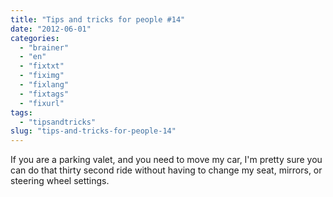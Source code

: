 ```yaml
---
title: "Tips and tricks for people #14"
date: "2012-06-01"
categories: 
  - "brainer"
  - "en"
  - "fixtxt"
  - "fiximg"
  - "fixlang"
  - "fixtags"
  - "fixurl"
tags: 
  - "tipsandtricks"
slug: "tips-and-tricks-for-people-14"
---
```


If you are a parking valet, and you need to move my car, I'm pretty sure you can do that thirty second ride without having to change my seat, mirrors, or steering wheel settings.
